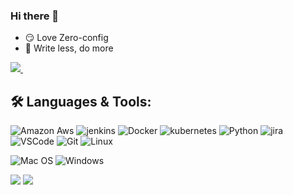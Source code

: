 ### Hi there 👋

- 😏 Love Zero-config
- 🦥 Write less, do more

<p>
  
  <a href="https://www.linkedin.com/in/mohd-nadeem77/">
    <img src="https://img.shields.io/badge/linkedin-%230077B5.svg?&style=for-the-badge&logo=linkedin&logoColor=white" />
  </a>&nbsp;&nbsp;
</p>

<!--
**akbaruddin/akbaruddin** is a ✨ _special_ ✨ repository because its `README.md` (this file) appears on your GitHub profile.

Here are some ideas to get you started:

- 🔭 I’m currently working on ...
- 🌱 I’m currently learning ...
- 👯 I’m looking to collaborate on ...
- 🤔 I’m looking for help with ...
- 💬 Ask me about ...
- 📫 How to reach me: ...
- 😄 Pronouns: ...
- ⚡ Fun fact: ...
-->

## 🛠️ **Languages & Tools:**

![Amazon Aws](https://img.shields.io/badge/Amazon_AWS-232F3E?style=for-the-badge&logo=amazon-aws&logoColor=white)
![jenkins](https://img.shields.io/badge/Jenkins-D24939?style=for-the-badge&logo=Jenkins&logoColor=white)
![Docker](https://img.shields.io/badge/docker-%230db7ed.svg?style=for-the-badge&logo=docker&logoColor=white)
![kubernetes](https://img.shields.io/badge/kubernetes-%23326ce5.svg?style=for-the-badge&logo=kubernetes&logoColor=white)
![Python](https://img.shields.io/badge/-Python-3776AB?style=for-the-badge&logo=python&logoColor=white)
![jira](https://img.shields.io/badge/jira-%230A0FFF.svg?style=for-the-badge&logo=jira&logoColor=white)
![VSCode](https://img.shields.io/badge/-vscode-007ACC?style=for-the-badge&logo=visual-studio-code)
![Git](https://img.shields.io/badge/git%20-%23F05032.svg?&style=for-the-badge&logo=git&logoColor=white)
![Linux](https://img.shields.io/badge/-linux-FCC624?style=for-the-badge&logo=linux&logoColor=black)

![Mac OS](https://img.shields.io/badge/mac%20os-000000?style=for-the-badge&logo=apple&logoColor=white)
![Windows](https://img.shields.io/badge/Windows-0078D6?style=for-the-badge&logo=windows&logoColor=white)


<img src="https://github-readme-stats.vercel.app/api?username=mo-nadeem&count_private=true&show_icons=true&include_all_commits=true" /> 

<img src="https://github-readme-stats.vercel.app/api/top-langs/?username=mo-nadeem" />
